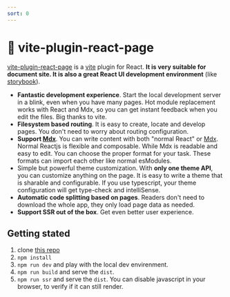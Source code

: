 ```yaml
---
sort: 0
---
```


# 📘 vite-plugin-react-page

[vite-plugin-react-page](https://github.com/csr632/vite-plugin-react-pages) is a [vite](https://github.com/vitejs/vite) plugin for React. **It is very suitable for document site. It is also a great React UI development environment** (like [storybook](https://storybook.js.org/)).

- **Fantastic development experience**. Start the local development server in a blink, even when you have many pages. Hot module replacement works with React and Mdx, so you can get instant feedback when you edit the files. Big thanks to vite.
- **Filesystem based routing**. It is easy to create, locate and develop pages. You don't need to worry about routing configuration.
- **Support [Mdx](https://mdxjs.com/)**. You can write content with both "normal React" or [Mdx](https://mdxjs.com/). Normal Reactjs is flexible and composable. While Mdx is readable and easy to edit. You can choose the proper format for your task. These formats can import each other like normal esModules.
- Simple but powerful theme customization. With **only one theme API**, you can customize anything on the page. It is easy to write a theme that is sharable and configurable. If you use typescript, your theme configuration will get type-check and intelliSense.
- **Automatic code splitting based on pages**. Readers don't need to download the whole app, they only load page data as needed.
- **Support SSR out of the box**. Get even better user experience.

## Getting stated

1. clone [this repo](https://github.com/csr632/vite-pages-example)
2. `npm install`
3. `npm run dev` and play with the local dev envirenment.
4. `npm run build` and serve the `dist`.
5. `npm run ssr` and serve the `dist`. You can disable javascript in your browser, to verify if it can still render.
